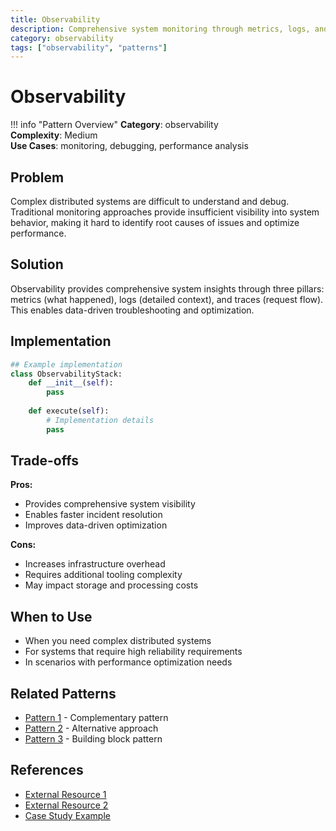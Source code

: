 ```yaml
---
title: Observability
description: Comprehensive system monitoring through metrics, logs, and traces
category: observability
tags: ["observability", "patterns"]
---
```


# Observability

!!! info "Pattern Overview"
    **Category**: observability  
    **Complexity**: Medium  
    **Use Cases**: monitoring, debugging, performance analysis

## Problem

Complex distributed systems are difficult to understand and debug. Traditional monitoring approaches provide insufficient visibility into system behavior, making it hard to identify root causes of issues and optimize performance.

## Solution

Observability provides comprehensive system insights through three pillars: metrics (what happened), logs (detailed context), and traces (request flow). This enables data-driven troubleshooting and optimization.

## Implementation

```python
## Example implementation
class ObservabilityStack:
    def __init__(self):
        pass
    
    def execute(self):
        # Implementation details
        pass
```

## Trade-offs

**Pros:**
- Provides comprehensive system visibility
- Enables faster incident resolution
- Improves data-driven optimization

**Cons:**
- Increases infrastructure overhead
- Requires additional tooling complexity
- May impact storage and processing costs

## When to Use

- When you need complex distributed systems
- For systems that require high reliability requirements
- In scenarios with performance optimization needs

## Related Patterns

- [Pattern 1](../related-pattern-1.md) - Complementary pattern
- [Pattern 2](../related-pattern-2.md) - Alternative approach
- [Pattern 3](../related-pattern-3.md) - Building block pattern

## References

- [External Resource 1](#)
- [External Resource 2](#)
- [Case Study Example](../../architects-handbook/case-studies/example.md)
